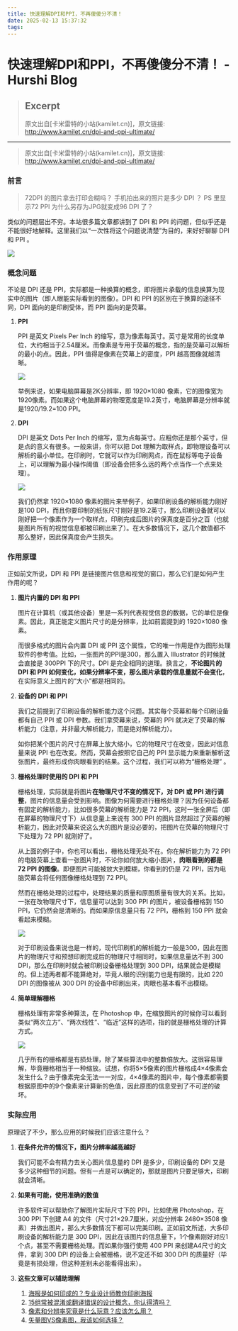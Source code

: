 ```yaml
---
title: 快速理解DPI和PPI，不再傻傻分不清！
date: 2025-02-13 15:37:32
tags:
---
```


# 快速理解DPI和PPI，不再傻傻分不清！ - Hurshi Blog

> ## Excerpt
> 原文出自[卡米雷特的小站(kamilet.cn)]，原文链接: http://www.kamilet.cn/dpi-and-ppi-ultimate/

---
> 原文出自\[卡米雷特的小站(kamilet.cn)\]，原文链接: http://www.kamilet.cn/dpi-and-ppi-ultimate/

### 前言[](https://hurshi.github.io/2019/08/09/android_dpi_ppi/#%E5%89%8D%E8%A8%80)

> 72DPI 的图片拿去打印会糊吗？ 手机拍出来的照片是多少 DPI ？ PS 里显示72 PPI 为什么另存为JPG就变成96 DPI 了？

类似的问题层出不穷。本站很多篇文章都讲到了 DPI 和 PPI 的问题，但似乎还是不能很好地解释。这里我们以“一次性将这个问题说清楚”为目的，来好好聊聊 DPI 和 PPI 。

![](dpi_and_ppi_kamilet_cn-1.jpg)

### 概念问题[](https://hurshi.github.io/2019/08/09/android_dpi_ppi/#%E6%A6%82%E5%BF%B5%E9%97%AE%E9%A2%98)

不论是 DPI 还是 PPI，实际都是一种换算的概念，即将图片承载的信息换算为现实中的图片（即人眼能实际看到的图像）。DPI 和 PPI 的区别在于换算的途径不同，DPI 面向的是印刷受体，而 PPI 面向的是荧幕。

1.  **PPI**
    
    PPI 是英文 Pixels Per Inch 的缩写，意为像素每英寸。英寸是常用的长度单位，大约相当于2.54厘米。而像素是专用于荧幕的概念，指的是荧幕可以解析的最小的点。因此，PPI 值得是像素在荧幕上的密度，PPI 越高图像就越清晰。
    
    ![](dpi_and_ppi_kamilet_cn-3.jpg)
    
    举例来说，如果电脑屏幕是2K分辨率，即 1920×1080 像素，它的图像宽为1920像素。而如果这个电脑屏幕的物理宽度是19.2英寸，电脑屏幕是分辨率就是1920/19.2=100 PPI。
    
2.  **DPI**
    
    DPI 是英文 Dots Per Inch 的缩写，意为点每英寸。应粗你还是那个英寸，但是点的意义有很多。一般来讲，你可以把 Dot 理解为取样点，即物理设备可以解析的最小单位。在印刷时，它就可以作为印刷网点，而在鼠标等电子设备上，可以理解为最小操作阈值（即设备会把多么远的两个点当作一个点来处理）。
    
    ![](dpi_and_ppi_kamilet_cn-4.jpg)
    
    我们仍然拿 1920×1080 像素的图片来举例子，如果印刷设备的解析能力刚好是100 DPI，而且你要印制的纸张尺寸刚好是19.2英寸，那么印刷设备就可以刚好把一个像素作为一个取样点，印刷完成后图片的保真度是百分之百（也就是图片所有的视觉信息都被印刷出来了）。在大多数情况下，这几个数值都不那么整好，因此保真度会产生损失。
    

### 作用原理[](https://hurshi.github.io/2019/08/09/android_dpi_ppi/#%E4%BD%9C%E7%94%A8%E5%8E%9F%E7%90%86)

正如前文所说，DPI 和 PPI 是链接图片信息和视觉的窗口，那么它们是如何产生作用的呢？

1.  **图片内置的 DPI 和 PPI**
    
    图片在计算机（或其他设备）里是一系列代表视觉信息的数据，它的单位是像素。因此，真正能定义图片尺寸的是分辨率，比如前面提到的 1920×1080 像素。
    
    而很多格式的图片会内置 DPI 或 PPI 这个属性，它的唯一作用是作为图形处理软件的参考值。比如，一张图片的PPI是300，那么置入 Illustrator 的时候就会直接是 300PPI 下的尺寸。DPI 是完全相同的道理。换言之，**不论图片的 DPI 和 PPI 如何变化，如果分辨率不变，那么图片承载的信息量就不会变化**，在实际意义上图片的“大小”都是相同的。
    
2.  **设备的 DPI 和 PPI**
    
    我们之前提到了印刷设备的解析能力这个问题。其实每个荧幕和每个印刷设备都有自己 PPI 或 DPI 参数。我们拿荧幕来说，荧幕的 PPI 就决定了荧幕的解析能力（注意，并非最大解析能力，而是绝对解析能力）。
    
    如你把某个图片的尺寸在屏幕上放大缩小，它的物理尺寸在改变，因此对信息量来说 PPI 也在改变。然而，荧幕会按照它自己的 PPI 显示能力来重新解析这张图片，最终形成你肉眼看到的结果。这个过程，我们可以称为“栅格处理” 。
    
3.  **栅格处理时使用的 DPI 和 PPI**
    
    栅格处理，实际就是将图片**在物理尺寸不变的情况下，对 DPI 或 PPI 进行调整**，图片的信息量会受到影响。图像为何需要进行栅格处理？因为任何设备都有固定的解析能力，比如很多荧幕的解析能力是 72 PPI，这时一张全屏后（即在屏幕的物理尺寸下）从信息量上来说有 300 PPI 的图片显然超过了荧幕的解析能力，因此对荧幕来说这么大的图片是没必要的，把图片在荧幕的物理尺寸下处理为 72 PPI 就刚好了。
    
    从上面的例子中，你也可以看出，栅格处理无处不在。你在解析能力为 72 PPI 的电脑荧幕上查看一张图片时，不论你如何放大缩小图片，**肉眼看到的都是 72 PPI 的图像**。即便图片可能被放大到模糊，你看到的仍是 72 PPI，因为电脑荧幕会将任何图像栅格处理到 72 PPI。
    
    然而在栅格处理的过程中，处理结果的质量和原图质量有很大的关系。比如，一张在改物理尺寸下，信息量可以达到 300 PPI 的图片，被设备栅格到 150 PPI，它仍然会是清晰的。而如果原信息量只有 72 PPI，栅格到 150 PPI 就会看起来模糊。
    
    ![](dpi_and_ppi_kamilet_cn-5.jpg)
    
    对于印刷设备来说也是一样的，现代印刷机的解析能力一般是300，因此在图片的物理尺寸和预想印刷完成后的物理尺寸相同时，如果信息量达不到 300 DPI，那么在印刷时就会被印刷设备栅格处理到 300 DPI，结果就会是模糊的。但上述两者都不能算绝对，毕竟人眼的识别能力也是有限的，比如 220 DPI 的图像被从 300 DPI 的设备中印刷出来，肉眼也基本看不出模糊。
    
4.  **简单理解栅格**
    
    栅格处理有非常多种算法，在 Photoshop 中，在缩放图片的时候你可以看到类似“两次立方”、“两次线性”、“临近”这样的选项，指的就是栅格处理的计算方式。
    
    ![](dpi_and_ppi_kamilet_cn-2.jpg)
    
    几乎所有的栅格都是有损处理，除了某些算法中的整数倍放大。这很容易理解，毕竟栅格相当于一种缩放。试想，你将5×5像素的图片栅格成4×4像素会发生什么？由于像素完全无法一一对应，4×4像素的图片中，每个像素都需要根据原图中的9个像素来计算新的色值，因此原图的信息受到了不可逆的破坏。
    

### 实际应用[](https://hurshi.github.io/2019/08/09/android_dpi_ppi/#%E5%AE%9E%E9%99%85%E5%BA%94%E7%94%A8)

原理说了不少，那么应用的时候我们应该注意什么？

1.  **在条件允许的情况下，图片分辨率越高越好**
    
    我们可能不会有精力去关心图片信息量的 DPI 是多少，印刷设备的 DPI 又是多少这种细节的问题。但有一点是可以确定的，那就是图片只要足够大，印刷就会清晰。
    
2.  **如果有可能，使用准确的数值**
    
    许多软件可以帮助你了解图片实际尺寸下的 PPI，比如使用 Photoshop，在 300 PPI 下创建 A4 的文件（尺寸21×29.7厘米，对应分辨率 2480×3508 像素）并做出图片，那么大多数情况下都可以完美印刷。正如前文所述，大多印刷设备的解析能力是 300 DPI，因此在该图片的信息量下，1个像素刚好对应1个点，甚至不需要栅格处理。而如果你强行使用 400 PPI 来创建A4尺寸的文件，拿到 300 DPI 的设备上会被栅格，说不定还不如 300 DPI 的质量好（毕竟是有损处理，但这种差别未必能看得出来）。
    
3.  **这些文章可以辅助理解**
    
    1.  [海报是如何印成的？专业设计师教你印刷海报](http://www.kamilet.cn/how-to-print-a-poster/)
    2.  [15组常被混淆或翻译错误的设计概念，你认得清吗？](http://www.kamilet.cn/design-terms-getting-wrong/)
    3.  [像素和分辨率究竟是什么玩意？应该怎么用？](http://www.kamilet.cn/dpi-vs-pixels-usage/)
    4.  [矢量图VS像素图，我该如何选择？](http://www.kamilet.cn/vector-vs-raster/)
